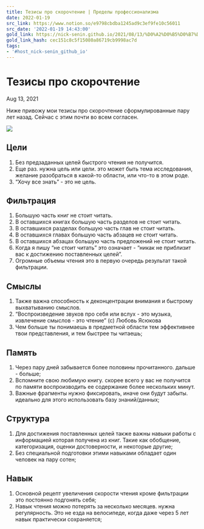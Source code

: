 ```yaml
---
title: Тезисы про скорочтение | Пределы профессионализма
date: 2022-01-19
src_link: https://www.notion.so/e9798cbdba1245ad9c3ef9fe10c56011
src_date: '2022-01-19 14:43:00'
gold_link: https://nick-senin.github.io/2021/08/13/%D0%A2%D0%B5%D0%B7%D0%B8%D1%81%D1%8B-%D0%BF%D1%80%D0%BE-%D1%81%D0%BA%D0%BE%D1%80%D0%BE%D1%87%D1%82%D0%B5%D0%BD%D0%B8%D0%B5.html
gold_link_hash: cec151c8c5f15080a86719cb9998ac7d
tags:
- '#host_nick-senin_github_io'
---
```


 Тезисы про скорочтение
======================

   Aug 13, 2021  

  Ниже привожу мои тезисы про скорочтение сформулированные пару лет назад. Сейчас с этим почти во всем согласен.

 ![](/assets/fe30Axey3Mg.jpg)

 Цели
----

 1. Без предзаданных целей быстрого чтения не получится.
2. Еще раз. нужна цель или цели. это может быть тема исследования, желание разобраться в какой-то области, или что-то в этом роде.
3. “Хочу все знать” - это не цель.

 Фильтрация
----------

 1. Большую часть книг не стоит читать.
2. В оставшихся книгах большую часть разделов не стоит читать.
3. В оставшихся разделах большую часть глав не стоит читать.
4. В оставшихся главах большую часть абзацев не стоит читать.
5. В оставшихся абзацах большую часть предложений не стоит читать.
6. Когда я пишу “не стоит читать” это означает - “никак не приблизит вас к достижению поставленных целей”.
7. Огромные объемы чтения это в первую очередь результат такой фильтрации.

 Смыслы
------

 1. Также важна способность к деконцентрации внимания и быстрому выхватыванию смыслов.
2. “Воспроизведение звуков про себя или вслух - это музыка, извлечение смыслов - это чтение” (с) Любовь Ясюкова
3. Чем больше ты понимаешь в предметной области тем эффективнее твои представления, и тем быстрее ты читаешь;

 Память
------

 1. Через пару дней забывается более половины прочитанного. дальше - больше;
2. Вспомните свою любимую книгу. скорее всего у вас не получится по памяти воспроизводить ее содержание более нескольких минут.
3. Важные фрагменты нужно фиксировать, иначе они будут забыты. идеально для этого использовать базу знаний/данных;

 Структура
---------

 1. Для достижения поставленных целей также важны навыки работы с информацией которая получена из книг. Такие как обобщение, категоризация, оценки достоверности, и некоторые другие;
2. Без специальной подготовки этими навыками обладает один человек на пару сотен;

 Навык
-----

 1. Основной рецепт увеличения скорости чтения кроме фильтрации это постоянно подгонять себя;
2. Навык чтения можно потерять за несколько месяцев. нужна регулярность. Это не езда на велосипеде, когда даже через 5 лет навык практически сохраняется;